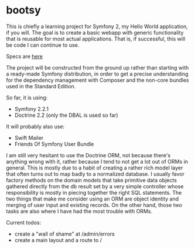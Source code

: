 bootsy
======

This is chiefly a learning project for Symfony 2, my Hello World application, if you will. The goal is to create a basic
webapp with generic functionality that is reusable for most actual applications. That is, if successful, this will be code
I can continue to use.

Specs are [here](https://github.com/hfietz/bootsy/wiki/Specs)

The project will be constructed from the ground up rather than starting with a ready-made Symfony distribution, in order
to get a precise understanding for the dependency management with Composer and the non-core bundles used in the Standard
Edition.

So far, it is using:

* Symfony 2.2.1
* Doctrine 2.2 (only the DBAL is used so far)

It will probably also use:

* Swift Mailer
* Friends Of Symfony User Bundle

I am still very hesitant to use the Doctrine ORM, not because there's anything wrong with it, rather because I tend to
not get a lot out of ORMs in general. This is mostly due to a habit of creating a rather rich model layer that often
turns out to map badly to a normalized database. I usually favor factory methods on the domain models that take primitive
data objects gathered directly from the db result set by a very simple controller whose responsibility is mostly in
piecing together the right SQL statements. The two things that make me consider using an ORM are object identity and
merging of user input and existing records. On the other hand, those two tasks are also where I have had the most trouble
with ORMs.

Current todos:
* create a "wall of shame" at /admin/errors
* create a main layout and a route to /
